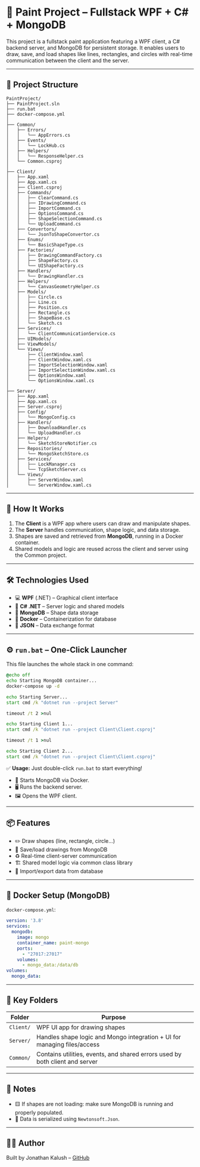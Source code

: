# 🎨 Paint Project – Fullstack WPF + C# + MongoDB

This project is a fullstack paint application featuring a WPF client, a C# backend server, and MongoDB for persistent storage. It enables users to draw, save, and load shapes like lines, rectangles, and circles with real-time communication between the client and the server.

---

## 📁 Project Structure

```
PaintProject/
├── PaintProject.sln
├── run.bat
├── docker-compose.yml
│
├── Common/
│   ├── Errors/
│   │   └── AppErrors.cs
│   ├── Events/
│   │   └── LockHub.cs
│   ├── Helpers/
│   │   └── ResponseHelper.cs
│   └── Common.csproj
│
├── Client/
│   ├── App.xaml
│   ├── App.xaml.cs
│   ├── Client.csproj
│   ├── Commands/
│   │   ├── ClearCommand.cs
│   │   ├── IDrawingCommand.cs
│   │   ├── ImportCommand.cs
│   │   ├── OptionsCommand.cs
│   │   ├── ShapeSelectionCommand.cs
│   │   └── UploadCommand.cs
│   ├── Convertors/
│   │   └── JsonToShapeConvertor.cs
│   ├── Enums/
│   │   └── BasicShapeType.cs
│   ├── Factories/
│   │   ├── DrawingCommandFactory.cs
│   │   ├── ShapeFactory.cs
│   │   └── UIShapeFactory.cs
│   ├── Handlers/
│   │   └── DrawingHandler.cs
│   ├── Helpers/
│   │   └── CanvasGeometryHelper.cs
│   ├── Models/
│   │   ├── Circle.cs
│   │   ├── Line.cs
│   │   ├── Position.cs
│   │   ├── Rectangle.cs
│   │   ├── ShapeBase.cs
│   │   └── Sketch.cs
│   ├── Services/
│   │   └── ClientCommunicationService.cs
│   ├── UIModels/
│   ├── ViewModels/
│   └── Views/
│       ├── ClientWindow.xaml
│       ├── ClientWindow.xaml.cs
│       ├── ImportSelectionWindow.xaml
│       ├── ImportSelectionWindow.xaml.cs
│       ├── OptionsWindow.xaml
│       └── OptionsWindow.xaml.cs
│
├── Server/
│   ├── App.xaml
│   ├── App.xaml.cs
│   ├── Server.csproj
│   ├── Config/
│   │   └── MongoConfig.cs
│   ├── Handlers/
│   │   ├── DownloadHandler.cs
│   │   └── UploadHandler.cs
│   ├── Helpers/
│   │   └── SketchStoreNotifier.cs
│   ├── Repositories/
│   │   └── MongoSketchStore.cs
│   ├── Services/
│   │   ├── LockManager.cs
│   │   └── TcpSketchServer.cs
│   └── Views/
│       ├── ServerWindow.xaml
│       └── ServerWindow.xaml.cs
```

---

## 🚀 How It Works

1. The **Client** is a WPF app where users can draw and manipulate shapes.
2. The **Server** handles communication, shape logic, and data storage.
3. Shapes are saved and retrieved from **MongoDB**, running in a Docker container.
4. Shared models and logic are reused across the client and server using the Common project.

---

## 🛠️ Technologies Used

* 💻 **WPF** (.NET) – Graphical client interface
* 🧠 **C# .NET** – Server logic and shared models
* 🧾 **MongoDB** – Shape data storage
* 🐳 **Docker** – Containerization for database
* 🔁 **JSON** – Data exchange format

---

## ⚙️ `run.bat` – One-Click Launcher

This file launches the whole stack in one command:

```bat
@echo off
echo Starting MongoDB container...
docker-compose up -d

echo Starting Server...
start cmd /k "dotnet run --project Server"

timeout /t 2 >nul

echo Starting Client 1...
start cmd /k "dotnet run --project Client\Client.csproj"

timeout /t 1 >nul

echo Starting Client 2...
start cmd /k "dotnet run --project Client\Client.csproj"
```

✅ **Usage:** Just double-click `run.bat` to start everything!

* 🐳 Starts MongoDB via Docker.
* 🖥️ Runs the backend server.
* 🖼️ Opens the WPF client.

---

## 📦 Features

* ✏️ Draw shapes (line, rectangle, circle...)
* 💾 Save/load drawings from MongoDB
* ♻️ Real-time client-server communication
* 🏗️ Shared model logic via common class library
* 🧪 Import/export data from database

---

## 🔧 Docker Setup (MongoDB)

`docker-compose.yml`:

```yaml
version: '3.8'
services:
  mongodb:
    image: mongo
    container_name: paint-mongo
    ports:
      - "27017:27017"
    volumes:
      - mongo_data:/data/db
volumes:
  mongo_data:
```

---

## 🧠 Key Folders

| Folder    | Purpose                                                                      |
|-----------|------------------------------------------------------------------------------|
| `Client/` | WPF UI app for drawing shapes                                                |
| `Server/` | Handles shape logic and Mongo integration + UI for managing files/access     |
| `Common/` | Contains utilities, events, and shared errors used by both client and server |

---

## 📎 Notes

* 🟨 If shapes are not loading: make sure MongoDB is running and properly populated.
* 🔁 Data is serialized using `Newtonsoft.Json`.

---

## 👨‍💻 Author

Built by Jonathan Kalush – [GitHub](https://github.com/kalush666)
